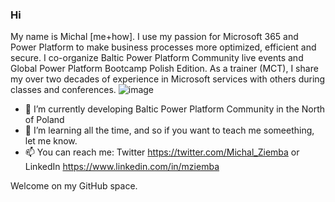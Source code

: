 ### Hi
My name is Michal [me+how].
I use my passion for Microsoft 365 and Power Platform to make business processes more optimized, efficient and secure.
I co-organize Baltic Power Platform Community live events and Global Power Platform Bootcamp Polish Edition.
As a trainer (MCT), I share my over two decades of experience in Microsoft services with others during classes and conferences. 
![image](https://user-images.githubusercontent.com/26149926/210185095-f291a7c0-1434-49e3-bbb7-2e1cfb6d42ef.png)


- 🔭 I’m currently developing Baltic Power Platform Community in the North of Poland
- 🌱 I’m learning all the time, and so if you want to teach me someething, let me know.
- 📫 You can reach me: Twitter https://twitter.com/Michal_Ziemba or LinkedIn https://www.linkedin.com/in/mziemba

Welcome on my GitHub space. 
<!--
**Michal-Ziemba/Michal-Ziemba** is a ✨ _special_ ✨ repository because its `README.md` (this file) appears on your GitHub profile.

Here are some ideas to get you started:

- 🔭 I’m currently working on ...
- 🌱 I’m currently learning ...
- 👯 I’m looking to collaborate on ...
- 🤔 I’m looking for help with ...
- 💬 Ask me about ...
- 📫 How to reach me: ...
- 😄 Pronouns: ...
- ⚡ Fun fact: ...
-->
